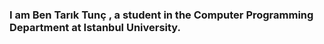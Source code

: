 <h3>I am Ben Tarık Tunç , a student in the Computer Programming Department at Istanbul University.</h3>
